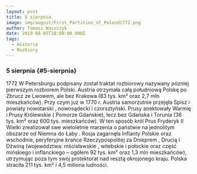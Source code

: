 ```yaml
---
layout: post
title: 5 sierpnia
image: img/august/First_Partition_of_Poland1772.png
author: Tomasz Waszczyk
date: 2019-08-05T10:00:00.000Z
tags:
  - Historia
  - Rozbiory
---
```


### 5 sierpnia {#5-sierpnia}

1772 W Petersburgu podpisany został traktat rozbiorowy nazywany pózniej pierwszym rozbiorem Polski.
Austria otrzymała całą południową Polskę
po Zbrucz ze Lwowem, ale bez Krakowa (83
tys. km² oraz 2,7 mln mieszkańców). Przy
czym już w 1770 r. Austria samorzutnie
przejęła Spisz i powiaty nowotarski ,
nowosądecki i czorsztyński.
Prusy anektowały Warmię i Prusy
Królewskie ( Pomorze Gdańskie), lecz bez
Gdańska i Torunia (36 tys. km² oraz 600 tys.
mieszkańców). W ten sposób król Prus
Fryderyk II Wielki zrealizował swe wieloletnie
marzenia o państwie na jednolitym obszarze
od Niemna do Łaby .
Rosja zagarnęła Inflanty Polskie oraz
wschodnie, peryferyjne krańce
Rzeczypospolitej za Dnieprem , Drucią i Dźwiną
(województwa: mścisławskie , witebskie i
połockie oraz część mińskiego i inflanckiego
– ogółem 92 tys. km² oraz 1,3 mln
mieszkańców), utrzymując poza tym swój
protektorat nad resztą okrojonego kraju.
Polska straciła 211 tys. km² i 4,5 miliona
ludności.

